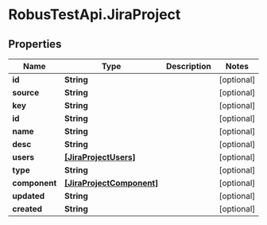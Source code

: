 # RobusTestApi.JiraProject

## Properties
Name | Type | Description | Notes
------------ | ------------- | ------------- | -------------
**id** | **String** |  | [optional] 
**source** | **String** |  | [optional] 
**key** | **String** |  | [optional] 
**id** | **String** |  | [optional] 
**name** | **String** |  | [optional] 
**desc** | **String** |  | [optional] 
**users** | [**[JiraProjectUsers]**](JiraProjectUsers.md) |  | [optional] 
**type** | **String** |  | [optional] 
**component** | [**[JiraProjectComponent]**](JiraProjectComponent.md) |  | [optional] 
**updated** | **String** |  | [optional] 
**created** | **String** |  | [optional] 


